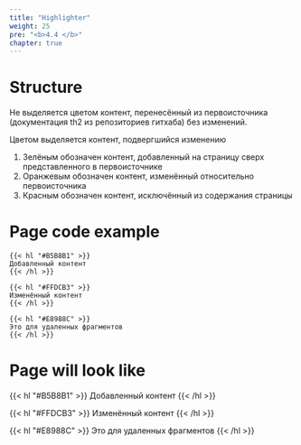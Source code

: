 ```yaml
---
title: "Highlighter"
weight: 25
pre: "<b>4.4 </b>"
chapter: true
---
```


#   Structure

Не выделяется цветом контент, перенесённый из первоисточника (документация th2 из репозиториев гитхаба) без изменений.

Цветом выделяется контент, подвергшийся изменению

1) Зелёным обозначен контент, добавленный на страницу сверх представленного в первоисточнике
2) Оранжевым обозначен контент, изменённый относительно первоисточника
3) Красным обозначен контент, исключённый из содержания страницы

#   Page code example

```shell
{{< hl "#B5B8B1" >}}
Добавленный контент
{{< /hl >}}

{{< hl "#FFDCB3" >}}
Изменённый контент
{{< /hl >}}

{{< hl "#E8988C" >}}
Это для удаленных фрагментов
{{< /hl >}}

```

#   Page will look like

{{< hl "#B5B8B1" >}}
Добавленный контент
{{< /hl >}}

{{< hl "#FFDCB3" >}}
Изменённый контент
{{< /hl >}}

{{< hl "#E8988C" >}}
Это для удаленных фрагментов
{{< /hl >}}